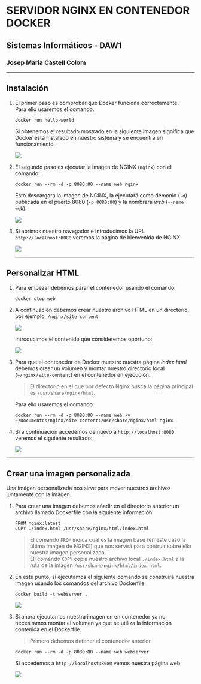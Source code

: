 # SERVIDOR NGINX EN CONTENEDOR DOCKER

## Sistemas Informáticos - DAW1

### Josep Maria Castell Colom

---

## Instalación

1. El primer paso es comprobar que Docker funciona correctamente.  
   Para ello usaremos el comando:

   ```docker
   docker run hello-world
   ```

   Si obtenemos el resultado mostrado en la siguiente imagen significa que Docker está instalado en nuestro sistema y se encuentra en funcionamiento.

     <img src="imgs/docker-run-hello-world.png"/>

2. El segundo paso es ejecutar la imagen de NGINX (`nginx`) con el comando:

   ```docker
   docker run --rm -d -p 8080:80 --name web nginx
   ```

   Esto descargará la imagen de NGINX, la ejecutará como demonio (`-d`) publicada en el puerto 8080 (`-p 8080:80`) y la nombrará _web_ (`--name web`).

    <img src="imgs/install-nginx-docker.png">

3. Si abrimos nuestro navegador e introducimos la URL `http://localhost:8080` veremos la página de bienvenida de NGINX.

   <img src="imgs/nginx-hello.png" />

   ***

## Personalizar HTML

1. Para empezar debemos parar el contenedor usando el comando:

   ```docker
   docker stop web
   ```

2. A continuación debemos crear nuestro archivo HTML en un directorio, por ejemplo, `/nginx/site-content`.

   <img src="imgs/create-folder-nginx.png" />

   Introducimos el contenido que consideremos oportuno:

   <img src="imgs/index-html.png" />

3. Para que el contenedor de Docker muestre nuestra página _index.html_ debemos crear un volumen y montar nuestro directorio local (`~/nginx/site-content`) en el contenedor en ejecución.

   > El directorio en el que por defecto Nginx busca la página principal es `/usr/share/nginx/html`.

   Para ello usaremos el comando:

   ```docker
   docker run --rm -d -p 8080:80 --name web -v ~/Documentos/nginx/site-content:/usr/share/nginx/html nginx
   ```

4. Si a continuación accedemos de nuevo a `http://localhost:8080` veremos el siguiente resultado:

   <img src="imgs/hola-mundo-josep.png"/>

---

## Crear una imagen personalizada

Una imágen personalizada nos sirve para mover nuestros archivos juntamente con la imagen.

1. Para crear una imagen debemos añadir en el directorio anterior un archivo llamado Dockerfile con la siguiente información:

   ```docker
   FROM nginx:latest
   COPY ./index.html /usr/share/nginx/html/index.html
   ```

   > El comando `FROM` indica cual es la imagen base (en este caso la última imagen de NGINX) que nos servirá para contruir sobre ella nuestra imagen personalizada.  
   > Ell comando `COPY` copia nuestro archivo local `./index.html` a la ruta de la imagen `/usr/share/nginx/html/index.html`.

2. En este punto, si ejecutamos el siguiente comando se construirá nuestra imagen usando los comandos del archivo Dockerfile:

   ```docker
   docker build -t webserver .
   ```

   <img src="imgs/montar-imagen-personalizada.png"/>

3. Si ahora ejecutamos nuestra imagen en en contenedor ya no necesitamos montar el volumen ya que se utiliza la información contenida en el Dockerfile.

   > Primero debemos detener el contenedor anterior.

   ```docker
   docker run --rm -d -p 8080:80 --name web webserver
   ```

   Si accedemos a `http://localhost:8080` vemos nuestra página web.

   <img src="imgs/hola-mundo-josep-2.png"/>
